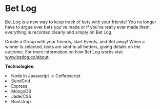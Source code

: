 # Bet Log

Bet Log is a new way to keep track of bets with your friends!
You no longer have to argue over bets you’ve made or if you've really ever made them, everything is recorded clearly and simply on Bet Log.

Create a Group with your friends, start Events, and Bet away!
When a winner is selected, texts are sent to all betters, giving details on the outcome.
For more information on how Bet Log works visit www.betlog.co/about.

<b>Technologies:</b>
<li>Node in Javascript -> Coffeescript
<li>SendGrid
<li>Express
<li>MongoDB
<li>Jade/CSS
<li>Bootstrap